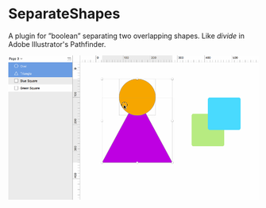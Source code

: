# SeparateShapes

A plugin for ”boolean” separating two overlapping shapes. Like _divide_ in Adobe Illustrator's Pathfinder.

![Demo](Separate_Shapes_demo.gif)